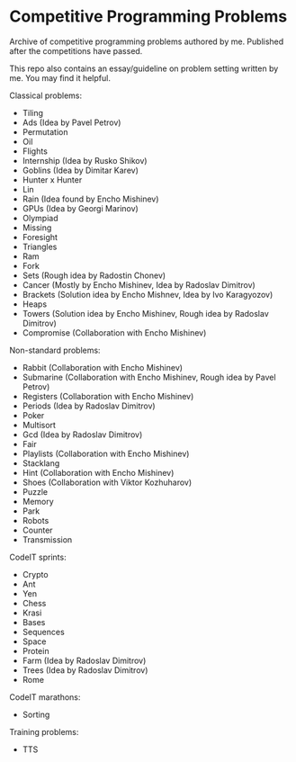 # Competitive Programming Problems
Archive of competitive programming problems authored by me. Published after the competitions have passed.

This repo also contains an essay/guideline on problem setting written by me. You may find it helpful.

Classical problems:
* Tiling
* Ads (Idea by Pavel Petrov)
* Permutation
* Oil
* Flights
* Internship (Idea by Rusko Shikov)
* Goblins (Idea by Dimitar Karev)
* Hunter x Hunter
* Lin
* Rain (Idea found by Encho Mishinev)
* GPUs (Idea by Georgi Marinov)
* Olympiad
* Missing
* Foresight
* Triangles
* Ram
* Fork
* Sets (Rough idea by Radostin Chonev)
* Cancer (Mostly by Encho Mishinev, Idea by Radoslav Dimitrov)
* Brackets (Solution idea by Encho Mishnev, Idea by Ivo Karagyozov)
* Heaps
* Towers (Solution idea by Encho Mishinev, Rough idea by Radoslav Dimitrov)
* Compromise (Collaboration with Encho Mishinev)

Non-standard problems:
* Rabbit (Collaboration with Encho Mishinev)
* Submarine (Collaboration with Encho Mishinev, Rough idea by Pavel Petrov)
* Registers (Collaboration with Encho Mishinev)
* Periods (Idea by Radoslav Dimitrov)
* Poker
* Multisort
* Gcd (Idea by Radoslav Dimitrov)
* Fair
* Playlists (Collaboration with Encho Mishinev)
* Stacklang
* Hint (Collaboration with Encho Mishinev)
* Shoes (Collaboration with Viktor Kozhuharov)
* Puzzle
* Memory
* Park
* Robots
* Counter
* Transmission

CodeIT sprints:
* Crypto
* Ant
* Yen
* Chess
* Krasi
* Bases
* Sequences
* Space
* Protein
* Farm (Idea by Radoslav Dimitrov)
* Trees (Idea by Radoslav Dimitrov)
* Rome

CodeIT marathons:
* Sorting

Training problems:
* TTS

